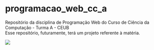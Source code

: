 # programacao_web_cc_a
Repositório da disciplina de Programação Web do Curso de Ciência da Computação - Turma A - CEUB
<br>
Esse repositório, futuramente, terá um projeto referente à matéria.

<img src="https://apexensino.com.br/wp-content/uploads/2017/11/html-css-javascript.jpg">
